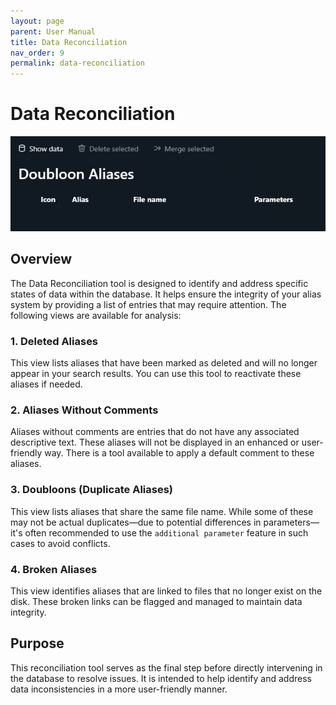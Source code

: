 ```yaml
---
layout: page
parent: User Manual
title: Data Reconciliation
nav_order: 9
permalink: data-reconciliation
---
```


# Data Reconciliation

![Data reconciliation](../../assets/images/usermanual/data_reconciliation.png)

## Overview

The Data Reconciliation tool is designed to identify and address specific states of data within the database. It helps ensure the integrity of your alias system by providing a list of entries that may require attention. The following views are available for analysis:

### 1. Deleted Aliases

This view lists aliases that have been marked as deleted and will no longer appear in your search results. You can use this tool to reactivate these aliases if needed.

### 2. Aliases Without Comments

Aliases without comments are entries that do not have any associated descriptive text. These aliases will not be displayed in an enhanced or user-friendly way. There is a tool available to apply a default comment to these aliases.

### 3. Doubloons (Duplicate Aliases)

This view lists aliases that share the same file name. While some of these may not be actual duplicates—due to potential differences in parameters—it's often recommended to use the `additional parameter` feature in such cases to avoid conflicts.

### 4. Broken Aliases

This view identifies aliases that are linked to files that no longer exist on the disk. These broken links can be flagged and managed to maintain data integrity.

## Purpose

This reconciliation tool serves as the final step before directly intervening in the database to resolve issues. It is intended to help identify and address data inconsistencies in a more user-friendly manner.
